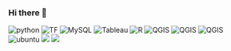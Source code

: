 ### Hi there 👋

![python](https://img.shields.io/badge/Python-blue?style={style}&logo=Python&logoColor=white) ![TF](https://img.shields.io/badge/tensorFlow2-blue?style={style}&logo=tensorflow&logoColor=default) ![MySQL](https://img.shields.io/badge/MySQL-blue?style={style}&logo=mysql&logoColor=white) ![Tableau](https://img.shields.io/badge/Tableau-blue?style={style}&logo=tableau&logoColor=default)  ![R](https://img.shields.io/badge/R-blue?style={style}&logo=R&logoColor=white) ![QGIS](https://img.shields.io/badge/QGis-blue?style={style}&logo=Qgis&logoColor=default) ![QGIS](https://img.shields.io/badge/C++-blue?style={style}&logo=C++&logoColor=default)
![QGIS](https://img.shields.io/badge/NLP-blue?style={style}&logo=NLP&logoColor=default)<br>
![ubuntu](https://img.shields.io/badge/ubuntu18.04-blue?style={style}&logo=ubuntu&logoColor=default) ![](https://img.shields.io/badge/VSCode-blue?style={style}&logo=visual-studio-code&logoColor=default) ![](https://img.shields.io/badge/jupyter&nbsp;notebook-blue?style={style}&logo=jupyter&logoColor=default)


<!--
**ByuungHyunPark/ByuungHyunPark** is a ✨ _special_ ✨ repository because its `README.md` (this file) appears on your GitHub profile.

Here are some ideas to get you started:

- 🔭 I’m currently working on ...
- 🌱 I’m currently learning ...
- 👯 I’m looking to collaborate on ...
- 🤔 I’m looking for help with ...
- 💬 Ask me about ...
- 📫 How to reach me: ...
- 😄 Pronouns: ...
- ⚡ Fun fact: ...
-->
